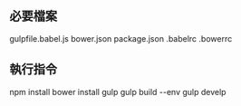 ## 必要檔案
gulpfile.babel.js
bower.json
package.json
.babelrc
.bowerrc

## 執行指令
npm install
bower install
gulp
gulp build --env
gulp develp